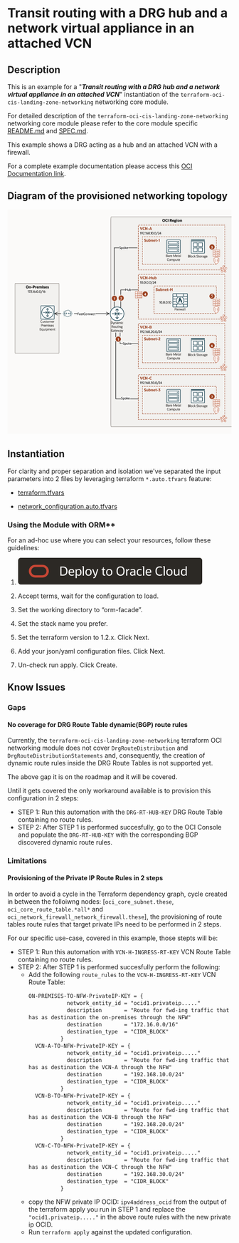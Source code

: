 <!-- BEGIN_TF_DOCS -->
# Transit routing with a DRG hub and a network virtual appliance in an attached VCN 

## Description

This is an example for a "***Transit routing with a DRG hub and a network virtual appliance in an attached VCN***" instantiation of the ```terraform-oci-cis-landing-zone-networking``` networking core module.

For detailed description of the ```terraform-oci-cis-landing-zone-networking``` networking core module please refer to the core module specific [README.md](../../README.md) and [SPEC.md](../../SPEC.md).

This example shows a DRG acting as a hub and an attached VCN with a firewall.

For a complete example documentation please access this [OCI Documentation link](https://docs.public.oneportal.content.oci.oraclecloud.com/en-us/iaas/Content/Network/Tasks/scenario_g.htm#scenario_g__onramp_example).

## Diagram of the provisioned networking topology

![](diagrams/network_transit_detailed_layout_2021.png)

## Instantiation

For clarity and proper separation and isolation we've separated the input parameters into 2 files by leveraging terraform ```*.auto.tfvars``` feature:

- [terraform.tfvars](./terraform.tfvars.template)


- [network_configuration.auto.tfvars](./network_configuration.auto.tfvars)

### Using the Module with ORM**

For an ad-hoc use where you can select your resources, follow these guidelines:
1. [![Deploy_To_OCI](../../../../images/DeployToOCI.svg)](https://cloud.oracle.com/resourcemanager/stacks/create?zipUrl=https://github.com/oracle-quickstart/terraform-oci-open-lz/archive/refs/heads/master.zip&zipUrlVariables={"input_config_files_urls":"https://raw.githubusercontent.com/oracle-quickstart/terraform-oci-open-lz/master/examples/oci-learn-lz/op00_manage_lz/final_config/oci_learn_lz_initial_identity.yml,https://raw.githubusercontent.com/oracle-quickstart/terraform-oci-open-lz/master/examples/oci-learn-lz/op00_manage_lz/final_config/oci_learn_lz_initial_network_no_nfw.yml"})

2. Accept terms,  wait for the configuration to load. 
3. Set the working directory to “orm-facade”. 
4. Set the stack name you prefer.
5. Set the terraform version to 1.2.x. Click Next. 
6. Add your json/yaml configuration files. Click Next.
8. Un-check run apply. Click Create.

## Know Issues

### Gaps

#### No coverage for DRG Route Table dynamic(BGP) route rules

Currently, the ```terraform-oci-cis-landing-zone-networking``` terraform OCI networking module does not cover ```DrgRouteDistribution``` and ```DrgRouteDistributionStatements``` and, consequently, the creation of dynamic route rules inside the DRG Route Tables is not supported yet. 

The above gap it is on the roadmap and it will be covered.

Until it gets covered the only workaround available is to provision this configuration in 2 steps:

- STEP 1: Run this automation with the ```DRG-RT-HUB-KEY``` DRG Route Table containing no route rules.
- STEP 2: After STEP 1 is performed succesfully, go to the OCI Console and populate the ```DRG-RT-HUB-KEY``` with the corresponding BGP discovered dynamic route rules.

### Limitations

#### Provisioning of the Private IP Route Rules in 2 steps

In order to avoid a cycle in the Terraform dependency graph, cycle created in between the folloiwng nodes: [```oci_core_subnet.these```, ```oci_core_route_table.*all*``` and ```oci_network_firewall_network_firewall.these```], the provisioning of route tables route rules that target private IPs need to be performed in 2 steps.

For our specific use-case, covered in this example, those stepts will be:

- STEP 1: Run this automation with ```VCN-H-INGRESS-RT-KEY``` VCN Route Table containing no route rules. 
- STEP 2: After STEP 1 is performed succesfully perform the following:
    - Add the following ```route_rules``` to the ```VCN-H-INGRESS-RT-KEY``` VCN Route Table:
      ```
      ON-PREMISES-TO-NFW-PrivateIP-KEY = {
                  network_entity_id = "ocid1.privateip....." 
                  description       = "Route for fwd-ing traffic that has as destination the on-premises through the NFW"
                  destination       = "172.16.0.0/16"
                  destination_type  = "CIDR_BLOCK"
                }
        VCN-A-TO-NFW-PrivateIP-KEY = {
                  network_entity_id = "ocid1.privateip....."
                  description       = "Route for fwd-ing traffic that has as destination the VCN-A through the NFW"
                  destination       = "192.168.10.0/24"
                  destination_type  = "CIDR_BLOCK"
                }
        VCN-B-TO-NFW-PrivateIP-KEY = {
                  network_entity_id = "ocid1.privateip....."
                  description       = "Route for fwd-ing traffic that has as destination the VCN-B through the NFW"
                  destination       = "192.168.20.0/24"
                  destination_type  = "CIDR_BLOCK"
                }
        VCN-C-TO-NFW-PrivateIP-KEY = {
                  network_entity_id = "ocid1.privateip....."
                  description       = "Route for fwd-ing traffic that has as destination the VCN-C through the NFW"
                  destination       = "192.168.30.0/24"
                  destination_type  = "CIDR_BLOCK"
                }
      ```
    - copy the NFW private IP OCID: ```ipv4address_ocid``` from the output of the terraform apply you run in STEP 1 and replace the ```"ocid1.privateip....."``` in the above route rules with the new private ip OCID.
    - Run ```terraform apply``` against the updated configuration.


